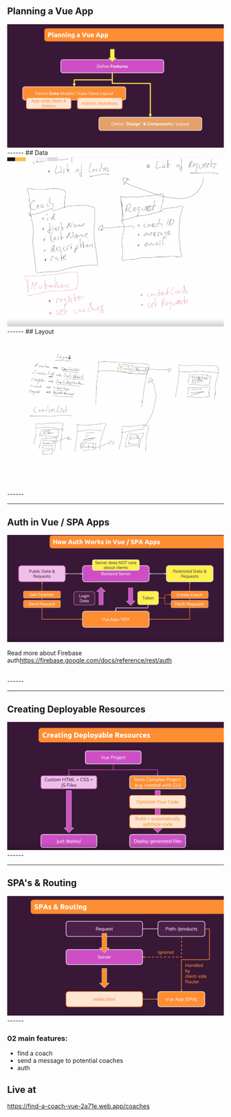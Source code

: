 ## Planning a Vue App
<img src="./planning_the_app.png" />    

</br>  
------  
## Data
<img src="./data.png" />  

</br>  
------  
## Layout
<img src="./layout.png" />  

</br>  
------  

------  
## Auth in Vue / SPA Apps
<img src="./auth.png" />  

Read more about Firebase auth<a href="https://firebase.google.com/docs/reference/rest/auth">https://firebase.google.com/docs/reference/rest/auth</a>

</br>  
------  

------  
## Creating Deployable Resources
<img src="./deployable.png" />  

</br>  
------  

------  
## SPA's & Routing
<img src="./routing.png" />  

</br>  
------  

### 02 main features:
- find a coach
- send a message to potential coaches
- auth


## Live at
<a href="https://find-a-coach-vue-2a71e.web.app/coaches" target="_blank">https://find-a-coach-vue-2a71e.web.app/coaches</a> 